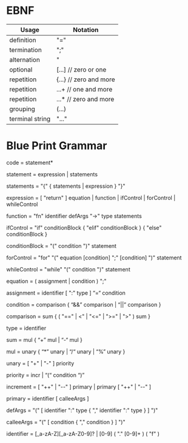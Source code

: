# EBNF

| Usage | Notation |
| ----  | ----     |
| definition | "=" |
| termination | ";" |
| alternation | "|" |
| optional | [...]  // zero or one |
| repetition | {...}  // zero and more |
| repetition | ...+  // one and more |
| repetition | ...*  // zero and more |
| grouping | (...) |
| terminal string | "..." |


# Blue Print Grammar

code = statement*

statement = expression | statements

statements = "{" { statements | expression } "}"

expression = [ "return" ] equation | function | ifControl | forControl | whileControl

function = "fn" identifier defArgs "->" type statements

ifControl = "if" conditionBlock { "elif" conditionBlock } { "else" conditionBlock }

conditionBlock = "(" condition ")" statement

forControl = "for" "(" equation [condition] ";" [condition] ")" statement

whileControl = "while" "(" condition ")" statement

equation = ( assignment | condition ) ";"

assignment = identifier [ ":" type ] “=“ condition

condition = comparison { “&&” comparison | “||” comparison }

comparison = sum { ( "==" | <" | "<=" | ">=" | ">" ) sum }

type = identifier

sum = mul { “+” mul | “-“ mul }

mul = unary { “*” unary | “/“  unary | “%” unary }

unary = [ "+" | "-" ] priority

priority = incr | “(“ condition “)”

increment = [ "++" | "--" ] primary | primary [ "++" | "--" ]

primary = identifier [ calleeArgs ]

defArgs = "(" [ identifier ":" type { "," identifier ":" type } ] ")"

calleeArgs = "(" [ condition { "," condition } ] ")"

identifier = [_a-zA-Z][_a-zA-Z0-9]? | [0-9] ( "." [0-9]+ ) ( "f" )
